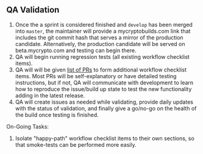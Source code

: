 ## QA Validation

1. Once the a sprint is considered finished and `develop` has been merged into `master`, the maintainer will provide a mycryptobuilds.com link that includes the git commit hash that serves a mirror of the production candidate. Alternatively, the production candidate will be served on beta.mycrypto.com and testing can begin there.
2. QA will begin running regression tests (all existing workflow checklist items).
3. QA will will be given [list of PRs](https://github.com/MyCryptoHQ/MyCrypto/pull/1885) to form additional workflow checklist items. Most PRs will be self-explanatory or have detailed testing instructions, but if not, QA will communicate with development to learn how to reproduce the issue/build up state to test the new functionality adding in the latest release.
4. QA will create issues as needed while validating, provide daily updates with the status of validation, and finally give a go/no-go on the health of the build once testing is finished.

On-Going Tasks:
1. Isolate "happy-path" workflow checklist items to their own sections, so that smoke-tests can be performed more easily.

